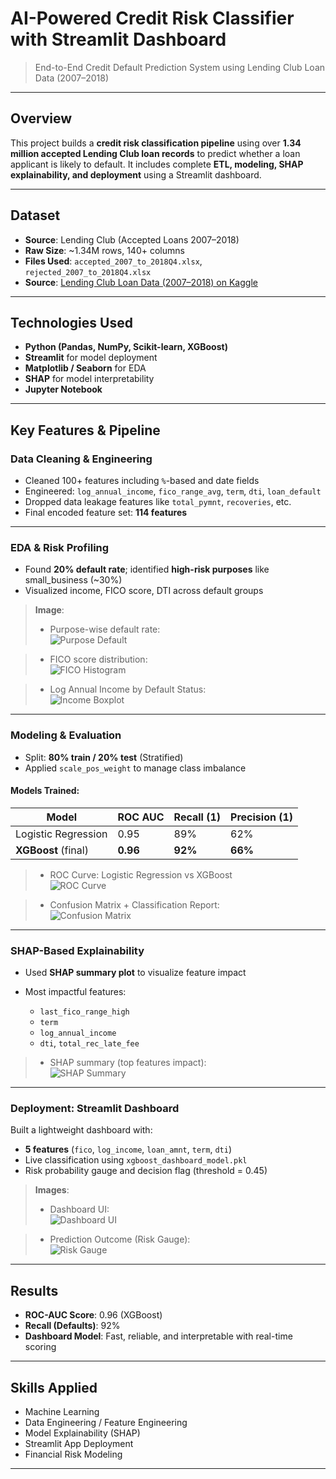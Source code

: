 #  AI-Powered Credit Risk Classifier with Streamlit Dashboard

> End-to-End Credit Default Prediction System using Lending Club Loan Data (2007–2018)

---

##  Overview

This project builds a **credit risk classification pipeline** using over **1.34 million accepted Lending Club loan records** to predict whether a loan applicant is likely to default. It includes complete **ETL, modeling, SHAP explainability, and deployment** using a Streamlit dashboard.

---

##  Dataset

* **Source**: Lending Club (Accepted Loans 2007–2018)
* **Raw Size**: \~1.34M rows, 140+ columns
* **Files Used**: `accepted_2007_to_2018Q4.xlsx`, `rejected_2007_to_2018Q4.xlsx`
* **Source**: [Lending Club Loan Data (2007–2018) on Kaggle](https://www.kaggle.com/datasets/wordsforthewise/lending-club)

---

##  Technologies Used

* **Python (Pandas, NumPy, Scikit-learn, XGBoost)**
* **Streamlit** for model deployment
* **Matplotlib / Seaborn** for EDA
* **SHAP** for model interpretability
* **Jupyter Notebook**

---
##  Key Features & Pipeline

###  Data Cleaning & Engineering

* Cleaned 100+ features including `%`-based and date fields
* Engineered: `log_annual_income`, `fico_range_avg`, `term`, `dti`, `loan_default`
* Dropped data leakage features like `total_pymnt`, `recoveries`, etc.
* Final encoded feature set: **114 features**

---

### EDA & Risk Profiling

* Found **20% default rate**; identified **high-risk purposes** like small\_business (\~30%)
* Visualized income, FICO score, DTI across default groups

> **Image**:
> * Purpose-wise default rate:  
![Purpose Default](images/purpose_vs_default.png)

> * FICO score distribution:  
![FICO Histogram](images/fico_histogram.png)

> * Log Annual Income by Default Status:  
![Income Boxplot](images/income_vs_default.png)

---

### Modeling & Evaluation

* Split: **80% train / 20% test** (Stratified)
* Applied `scale_pos_weight` to manage class imbalance

#### Models Trained:

| Model               | ROC AUC  | Recall (1) | Precision (1) |
| ------------------- | -------- | ---------- | ------------- |
| Logistic Regression | 0.95     | 89%        | 62%           |
| **XGBoost** (final) | **0.96** | **92%**    | **66%**       |

> * ROC Curve: Logistic Regression vs XGBoost  
![ROC Curve](images/roc_curve_comparison.png)

> * Confusion Matrix + Classification Report:  
![Confusion Matrix](images/confusion_matrix_report.png)

---

### SHAP-Based Explainability

* Used **SHAP summary plot** to visualize feature impact
* Most impactful features:

  * `last_fico_range_high`
  * `term`
  * `log_annual_income`
  * `dti`, `total_rec_late_fee`

> * SHAP summary (top features impact):  
![SHAP Summary](images/shap_summary_plot.png)

---

### Deployment: Streamlit Dashboard

Built a lightweight dashboard with:

* **5 features** (`fico`, `log_income`, `loan_amnt`, `term`, `dti`)
* Live classification using `xgboost_dashboard_model.pkl`
* Risk probability gauge and decision flag (threshold = 0.45)

> **Images**:
> * Dashboard UI:  
![Dashboard UI](images/streamlit_dashboard_ui.png)

> * Prediction Outcome (Risk Gauge):  
![Risk Gauge](images/prediction_risk_bar.png)

---

##  Results

* **ROC-AUC Score**: 0.96 (XGBoost)
* **Recall (Defaults)**: 92%
* **Dashboard Model**: Fast, reliable, and interpretable with real-time scoring

---

## Skills Applied

* Machine Learning
* Data Engineering / Feature Engineering
* Model Explainability (SHAP)
* Streamlit App Deployment
* Financial Risk Modeling
---
